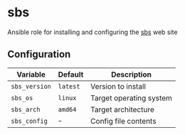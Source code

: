 # sbs
Ansible role for installing and configuring the [sbs](https://github.com/theandrew168/sbs-website) web site

## Configuration
| Variable | Default | Description |
| -------- | ------- | ----------- |
| `sbs_version` | `latest` | Version to install |
| `sbs_os` | `linux` | Target operating system |
| `sbs_arch` | `amd64` | Target architecture |
| `sbs_config` | `~` | Config file contents |
